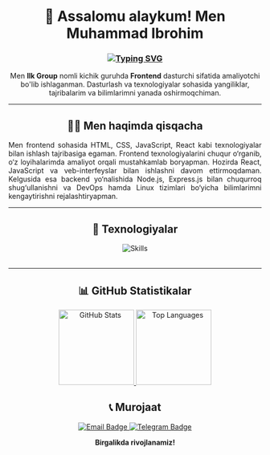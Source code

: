 <div align="center">

  <h1>👋 Assalomu alaykum! Men Muhammad Ibrohim</h1>
  <h3>
    <a href="https://git.io/typing-svg">
      <img src="https://readme-typing-svg.demolab.com?font=Fira+Code&weight=600&pause=1500&color=00BFFF&random=true&width=435&lines=Frontend+|+%7C+React+%26+JavaScript;" alt="Typing SVG" />
    </a>
  </h3>
  
  <p align="center" style="max-width: 600px; margin: 0 auto;"> 
    Men <b>Ilk Group</b> nomli kichik guruhda <b>Frontend</b> dasturchi sifatida amaliyotchi bo'lib ishlaganman.  
    Dasturlash va texnologiyalar sohasida yangiliklar, tajribalarim va bilimlarimni yanada oshirmoqchiman.
  </p>

  ---

  <h2>🧑‍💻 Men haqimda qisqacha</h2>
  
  <p align="justify" style="max-width: 600px; margin: 0 auto;">
    Men frontend sohasida HTML, CSS, JavaScript, React kabi texnologiyalar bilan ishlash tajribasiga egaman. Frontend texnologiyalarini chuqur o‘rganib, o‘z loyihalarimda amaliyot orqali mustahkamlab boryapman.       Hozirda React, JavaScript va veb-interfeyslar bilan ishlashni davom ettirmoqdaman. Kelgusida esa backend yo‘nalishida Node.js, Express.js bilan chuqurroq shug‘ullanishni va DevOps hamda Linux tizimlari      bo‘yicha bilimlarimni kengaytirishni rejalashtiryapman.
  </p>

  ---

  <h2>🧰 Texnologiyalar</h2>
  
  <!-- 1-qator -->
  <img align="center" src="https://skillicons.dev/icons?i=html,css,sass,bootstrap,tailwind,js,react,figma,vscode" alt="Skills" />
  <br/><br/>

  ---

  <h2>📊 GitHub Statistikalar</h2>

<div align="center">
  <!-- Asosiy GitHub statistikalar -->
  <a href="https://github-readme-stats.vercel.app/api?username=DrStoun955&theme=radical&count_private=true&hide_border=true">
    <img src="https://github-readme-stats.vercel.app/api?username=DrStoun955&theme=radical&count_private=true&hide_border=true" height="150" alt="GitHub Stats" />
  </a>
  <!-- Top Languages -->
  <a href="https://github-readme-stats.vercel.app/api/top-langs/?username=DrStoun955&layout=compact&theme=radical&count_private=true&hide_border=true">
    <img src="https://github-readme-stats.vercel.app/api/top-langs/?username=DrStoun955&layout=compact&theme=radical&count_private=true&hide_border=true" height="150" alt="Top Languages" />
  </a>
</div>


  <h2>📞 Murojaat</h2>

  <p>
    <a href="mailto:ibrohimdev01@gmail.com">
      <img src="https://img.shields.io/badge/Email-6093977%40gmail.com-red?style=for-the-badge&logo=gmail&logoColor=white" alt="Email Badge"/>
    </a>
    <a href="https://t.me/Muhammad_IbrohimDev">
      <img src="https://img.shields.io/badge/Telegram-%40DrStounDev-0088CC?style=for-the-badge&logo=telegram&logoColor=white" alt="Telegram Badge"/>
    </a>
  </p>
  
  <strong>Birgalikda rivojlanamiz!</strong>

</div>
